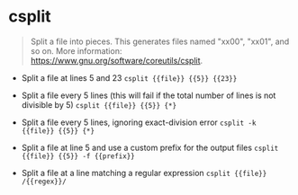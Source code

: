 # csplit
> Split a file into pieces.
> This generates files named "xx00", "xx01", and so on.
> More information: <https://www.gnu.org/software/coreutils/csplit>.

- Split a file at lines 5 and 23
`csplit {{file}} {{5}} {{23}}`

- Split a file every 5 lines (this will fail if the total number of lines is not divisible by 5)
`csplit {{file}} {{5}} {*}`

- Split a file every 5 lines, ignoring exact-division error
`csplit -k {{file}} {{5}} {*}`

- Split a file at line 5 and use a custom prefix for the output files
`csplit {{file}} {{5}} -f {{prefix}}`

- Split a file at a line matching a regular expression
`csplit {{file}} /{{regex}}/`
